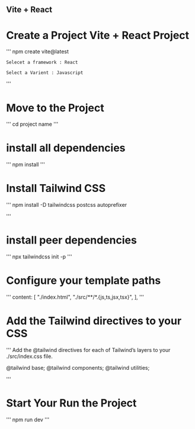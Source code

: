 ## Vite + React

# Create a Project Vite + React Project

'''
npm create vite@latest

    Selecet a framework : React

    Select a Varient : Javascript

'''

# Move to the Project

'''
cd project name
'''

# install all dependencies

'''
npm install
'''

# Install Tailwind CSS

'''
npm install -D tailwindcss postcss autoprefixer

'''

# install peer dependencies

'''
npx tailwindcss init -p
'''

# Configure your template paths

'''
content: [
"./index.html",
"./src/**/*.{js,ts,jsx,tsx}",
],
'''

# Add the Tailwind directives to your CSS

'''
Add the @tailwind directives for each of Tailwind’s layers to your ./src/index.css file.

@tailwind base;
@tailwind components;
@tailwind utilities;

'''

# Start Your Run the Project

'''
npm run dev
'''
